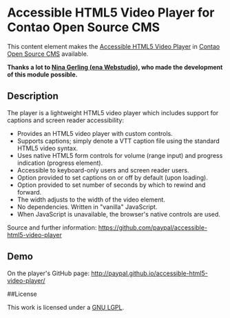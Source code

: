 # Accessible HTML5 Video Player for Contao Open Source CMS

This content element makes the [Accessible HTML5 Video Player](https://github.com/paypal/accessible-html5-video-player) in [Contao Open Source CMS](https://contao.org) available. 

__Thanks a lot to [Nina Gerling (ena Webstudio)](http://www.ena-webstudio.com), who made the development of this module possible.__

## Description

The player is a lightweight HTML5 video player which includes support for captions and screen reader accessibility:
- Provides an HTML5 video player with custom controls.
- Supports captions; simply denote a VTT caption file using the standard HTML5 video syntax.
- Uses native HTML5 form controls for volume (range input) and progress indication (progress element).
- Accessible to keyboard-only users and screen reader users.
- Option provided to set captions on or off by default (upon loading).
- Option provided to set number of seconds by which to rewind and forward.
- The width adjusts to the width of the video element.
- No dependencies. Written in "vanilla" JavaScript.
- When JavaScript is unavailable, the browser's native controls are used.

Source and further information: https://github.com/paypal/accessible-html5-video-player

## Demo

On the player's GitHub page: http://paypal.github.io/accessible-html5-video-player/

##License

This work is licensed under a [GNU LGPL](http://www.gnu.org/licenses/lgpl-3.0.html).